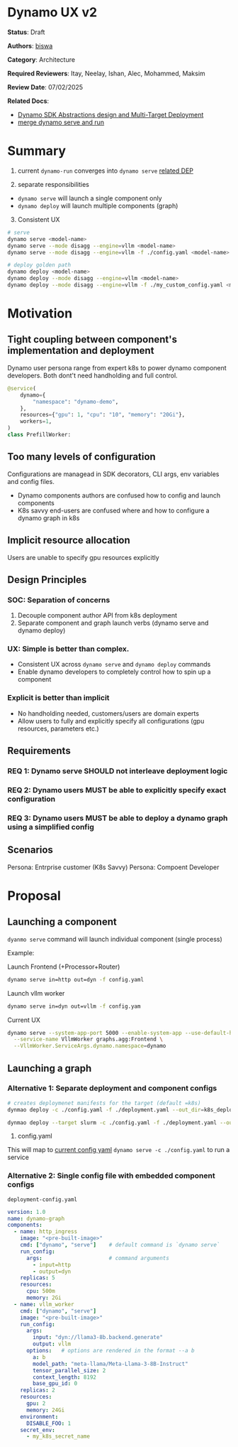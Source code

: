 # Dynamo UX v2

**Status**: Draft

**Authors**: [biswa](https://github.com/biswapanda)

**Category**: Architecture

**Required Reviewers**: Itay, Neelay, Ishan, Alec, Mohammed, Maksim

**Review Date**: 07/02/2025

**Related Docs**:
-  [Dynamo SDK Abstractions design and Multi-Target Deployment](https://docs.google.com/document/d/1UNSD_MUOYa1cbGwHp0Wn53wdO0Ir55KR7rfDUZYvNto/edit?tab=t.0)
- [merge dynamo serve and run](https://github.com/ai-dynamo/enhancements/blob/grahamk/serve-run-merge/deps/NNNN-serve-run-merge.md)

# Summary

1. current `dynamo-run` converges into `dynamo serve` [related DEP](https://github.com/ai-dynamo/enhancements/blob/grahamk/serve-run-merge/deps/NNNN-serve-run-merge.md)

2. separate responsibilities
- `dynamo serve` will launch a single component only
- `dynamo deploy` will launch multiple components (graph)

3. Consistent UX

```bash
# serve 
dynamo serve <model-name>
dynamo serve --mode disagg --engine=vllm <model-name>
dynamo serve --mode disagg --engine=vllm -f ./config.yaml <model-name>

# deploy golden path
dynamo deploy <model-name>
dynamo deploy --mode disagg --engine=vllm <model-name>
dynamo deploy --mode disagg --engine=vllm -f ./my_custom_config.yaml <model-name>
```

# Motivation

## Tight coupling between component's implementation and deployment
Dynamo user persona range from expert k8s to power dynamo component developers.
Both dont't need handholding and full control.

```python
@service(
    dynamo={
        "namespace": "dynamo-demo",
    },
    resources={"gpu": 1, "cpu": "10", "memory": "20Gi"},
    workers=1,
)
class PrefillWorker:
```

## Too many levels of configuration 
Configurations are managead in SDK decorators, CLI args, env variables and config files. 
- Dynamo components authors are confused how to config and launch components
- K8s savvy end-users are confused where and how to configure a dynamo graph in k8s

## Implicit resource allocation
Users are unable to specify gpu resources explicitly

## Design Principles

### SOC: Separation of concerns
1. Decouple component author API from k8s deployment
2. Separate component and graph launch verbs (dynamo serve and dynamo deploy)


### UX: Simple is better than complex.
- Consistent UX across `dynamo serve` and `dynamo deploy` commands
- Enable dynamo developers to completely control how to spin up a component 

### Explicit is better than implicit
- No handholding needed, customers/users are domain experts
- Allow users to fully and explicitly specify all configurations (gpu resources, parameters etc.)


## Requirements

### REQ 1: Dynamo serve SHOULD not interleave deployment logic
### REQ 2: Dynamo users MUST be able to explicitly specify exact configuration
### REQ 3: Dynamo users MUST be able to deploy a dynamo graph using a simplified config

## Scenarios

Persona: Entrprise customer (K8s  Savvy)
Persona: Compoent Developer

# Proposal

## Launching a component

`dyanmo serve` command will launch individual component (single process) 

Example:

Launch Frontend (+Processor+Router)
```bash
dynamo serve in=http out=dyn -f config.yaml
```
Launch vllm worker
```bash
dynamo serve in=dyn out=vllm -f config.yam
```

Current UX
```bash
dynamo serve --system-app-port 5000 --enable-system-app --use-default-health-checks \
  --service-name VllmWorker graphs.agg:Frontend \
  --VllmWorker.ServiceArgs.dynamo.namespace=dynamo
```

## Launching a graph


### Alternative 1: Separate deployment and component configs

```bash
# creates deploymenet manifests for the target (default =k8s) 
dynmao deploy -c ./config.yaml -f ./deployment.yaml --out_dir=k8s_deployment

dynmao deploy --target slurm -c ./config.yaml -f ./deployment.yaml --out_dir=slum_deployment
```

1. config.yaml

This will map to [current config yaml](https://github.com/ai-dynamo/dynamo/blob/main/examples/vllm_v1/configs/disagg.yaml)
`dynamo serve -c ./config.yaml` to run a service


### Alternative 2: Single config file with embedded component configs

`deployment-config.yaml`
```yaml
version: 1.0
name: dynamo-graph
components:
  - name: http_ingress
    image: "<pre-built-image>"
    cmd: ["dynamo", "serve"]    # default command is `dynamo serve`
    run_config:
      args:                     # command arguments 
        - input=http
        - output=dyn
    replicas: 5
    resources:
      cpu: 500m
      memory: 2Gi
  - name: vllm_worker
    cmd: ["dynamo", "serve"]
    image: "<pre-built-image>"
    run_config:
      args:
        input: "dyn://llama3-8b.backend.generate"
        output: vllm
      options:   # options are rendered in the format --a b
        a: b
        model_path: "meta-llama/Meta-Llama-3-8B-Instruct"
        tensor_parallel_size: 2
        context_length: 8192
        base_gpu_id: 0
    replicas: 2
    resources:
      gpu: 2
      memory: 24Gi
    environment:
      DISABLE_FOO: 1
    secret_env:
      - my_k8s_secret_name
```
